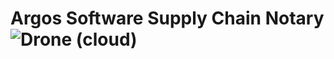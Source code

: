 Argos Software Supply Chain Notary ![Drone (cloud)](https://img.shields.io/drone/build/argosnotary/argos)
===============